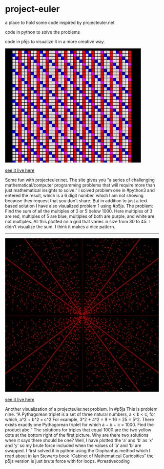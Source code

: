 # project-euler
a place to hold some code inspired by projecteuler.net 

code in python to solve the problems

code in p5js to visualize it in a more creative way.

![euler1.png](euler1.png)

[see it live here](https://editor.p5js.org/greggelong/full/2L_umf2pF)

Some fun with projecteuler.net. The site gives you “a series of challenging mathematical/computer programming problems that will require more than just mathematical insights to solve.” I solved problem one in #python3 and entered the result, which is a 6 digit number, which I am not showing because they request that you don’t share. But in addition to just a text based solution I have also visualized problem 1 using #p5js. The problem: Find the sum of all the multiples of 3 or 5 below 1000. Here multiples of 3 are red, multiples of 5 are blue, multiples of both are purple, and white are not multiples. All this plotted on a grid that varies in size from 30 to 45. I didn’t visualize the sum. I think it makes a nice pattern.

---------
![euler9.png](euler9.png)

[see it live here](https://editor.p5js.org/greggelong/full/H8vWIW8Eh)

Another visualization of a projecteuler.net problem. In #p5js This is problem nine. “A Pythagorean triplet is a set of three natural numbers, a < b < c, for which,
a^2 + b^2 = c^2
For example, 3^2 + 4^2 = 9 + 16 = 25 = 5^2.
There exists exactly one Pythagorean triplet for which a + b + c = 1000.
Find the product abc.” The solutions for triples that equal 1000 are the two yellow dots at the bottom right of the first picture. Why are there two solutions when it says there should be one? Well, I have plotted the ‘a’ and ‘b’ as ‘x’ and ‘y’ so my brute force included when the values of ‘a’ and ‘b’ are swapped. I first solved it in python using the Diophantus method which I read about in Ian Stewarts book “Cabinet of Mathematical Curiosities” the p5js version is just brute force with for loops. #creativecoding
